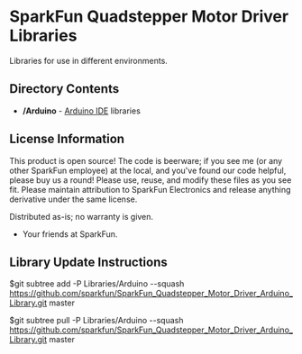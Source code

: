 SparkFun Quadstepper Motor Driver Libraries
===========================================

Libraries for use in different environments. 


Directory Contents
-------------------
* **/Arduino** - [Arduino IDE](http://www.arduino.cc/en/Main/Software) libraries


License Information
-------------------
This product is open source! 
The code is beerware; if you see me (or any other SparkFun employee) at the local, and you've found our code helpful, please buy us a round!
Please use, reuse, and modify these files as you see fit. Please maintain attribution to SparkFun Electronics and release anything derivative under the same license.

Distributed as-is; no warranty is given.

- Your friends at SparkFun.

Library Update Instructions
-----------------------------

$git subtree add -P Libraries/Arduino --squash https://github.com/sparkfun/SparkFun_Quadstepper_Motor_Driver_Arduino_Library.git master

$git subtree pull -P Libraries/Arduino --squash https://github.com/sparkfun/SparkFun_Quadstepper_Motor_Driver_Arduino_Library.git master
